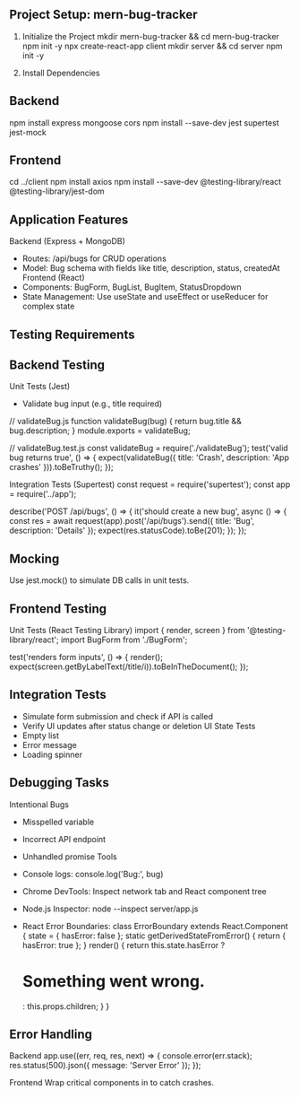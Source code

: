 ## Project Setup: mern-bug-tracker
1. Initialize the Project
mkdir mern-bug-tracker && cd mern-bug-tracker
npm init -y
npx create-react-app client
mkdir server && cd server
npm init -y


2. Install Dependencies
## Backend
npm install express mongoose cors
npm install --save-dev jest supertest jest-mock


## Frontend
cd ../client
npm install axios
npm install --save-dev @testing-library/react @testing-library/jest-dom



## Application Features
Backend (Express + MongoDB)
- Routes: /api/bugs for CRUD operations
- Model: Bug schema with fields like title, description, status, createdAt
Frontend (React)
- Components: BugForm, BugList, BugItem, StatusDropdown
- State Management: Use useState and useEffect or useReducer for complex state

## Testing Requirements
## Backend Testing
Unit Tests (Jest)
- Validate bug input (e.g., title required)

// validateBug.js
function validateBug(bug) {
  return bug.title && bug.description;
}
module.exports = validateBug;


// validateBug.test.js
const validateBug = require('./validateBug');
test('valid bug returns true', () => {
  expect(validateBug({ title: 'Crash', description: 'App crashes' })).toBeTruthy();
});


Integration Tests (Supertest)
const request = require('supertest');
const app = require('../app');

describe('POST /api/bugs', () => {
  it('should create a new bug', async () => {
    const res = await request(app).post('/api/bugs').send({ title: 'Bug', description: 'Details' });
    expect(res.statusCode).toBe(201);
  });
});


## Mocking
Use jest.mock() to simulate DB calls in unit tests.

## Frontend Testing
Unit Tests (React Testing Library)
import { render, screen } from '@testing-library/react';
import BugForm from './BugForm';

test('renders form inputs', () => {
  render(<BugForm />);
  expect(screen.getByLabelText(/title/i)).toBeInTheDocument();
});


## Integration Tests
- Simulate form submission and check if API is called
- Verify UI updates after status change or deletion
UI State Tests
- Empty list
- Error message
- Loading spinner

## Debugging Tasks
Intentional Bugs
- Misspelled variable
- Incorrect API endpoint
- Unhandled promise
Tools
- Console logs: console.log('Bug:', bug)
- Chrome DevTools: Inspect network tab and React component tree
- Node.js Inspector:
node --inspect server/app.js


- React Error Boundaries:
class ErrorBoundary extends React.Component {
  state = { hasError: false };
  static getDerivedStateFromError() {
    return { hasError: true };
  }
  render() {
    return this.state.hasError ? <h1>Something went wrong.</h1> : this.props.children;
  }
}



## Error Handling
Backend
app.use((err, req, res, next) => {
  console.error(err.stack);
  res.status(500).json({ message: 'Server Error' });
});


Frontend
Wrap critical components in <ErrorBoundary> to catch crashes.


 
